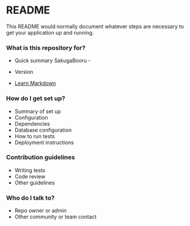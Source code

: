 # README #

This README would normally document whatever steps are necessary to get your application up and running.

### What is this repository for? ###

* Quick summary
SakugaBooru - 


* Version
* [Learn Markdown](https://bitbucket.org/tutorials/markdowndemo)

### How do I get set up? ###

* Summary of set up
* Configuration
* Dependencies
* Database configuration
* How to run tests
* Deployment instructions

### Contribution guidelines ###

* Writing tests
* Code review
* Other guidelines

### Who do I talk to? ###

* Repo owner or admin
* Other community or team contact
